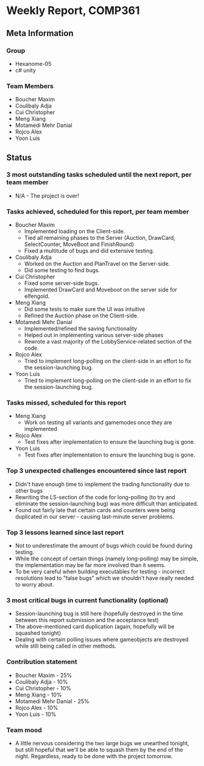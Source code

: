 # Weekly Report, COMP361

## Meta Information

### Group

 * Hexanome-05
 * c# unity

### Team Members

 * Boucher Maxim
 * Coulibaly Adja
 * Cui Christopher
 * Meng Xiang
 * Motamedi Mehr Danial
 * Rojco Alex
 * Yoon Luis

## Status

### 3 most outstanding tasks scheduled until the next report, per team member

 * N/A - The project is over!

### Tasks achieved, scheduled for this report, per team member

 * Boucher Maxim
   * Implemented loading on the Client-side.
   * Tied all remaining phases to the Server (Auction, DrawCard, SelectCounter, MoveBoot and FinishRound)
   * Fixed a multitude of bugs and did extensive testing.
 * Coulibaly Adja
   * Worked on the Auction and PlanTravel on the Server-side.
   * Did some testing to find bugs.
 * Cui Christopher
   * Fixed some server-side bugs.
   * Implemented DrawCard and Moveboot on the server side for elfengold.
 * Meng Xiang
   * Did some tests to make sure the UI was intuitive
   * Refined the Auction phase on the Client-side.
 * Motamedi Mehr Danial
   * Implemented/refined the saving functionality 
   * Helped out in implementing various server-side phases
   * Rewrote a vast majority of the LobbyService-related section of the code.
 * Rojco Alex
   * Tried to implement long-polling on the client-side in an effort to fix the session-launching bug.
* Yoon Luis
   * Tried to implement long-polling on the client-side in an effort to fix the session-launching bug.

### Tasks missed, scheduled for this report 
* Meng Xiang
  * Work on testing all variants and gamemodes once they are implemented
* Rojco Alex
  * Test fixes after implementation to ensure the launching bug is gone.
* Yoon Luis
  * Test fixes after implementation to ensure the launching bug is gone.

### Top 3 unexpected challenges encountered since last report

  * Didn't have enough time to implement the trading functionality due to other bugs
  * Rewriting the LS-section of the code for long-polling (to try and eliminate the session-launching bug) was more difficult than anticipated.
  * Found out fairly late that certain cards and counters were being duplicated in our server - causing last-minute server problems. 
  
### Top 3 lessons learned since last report

  * Not to underestimate the amount of bugs which could be found during testing.
  * While the concept of certain things (namely long-polling) may be simple, the implementation may be far more involved than it seems.
  * To be very careful when building executables for testing - incorrect resolutions lead to "false bugs" which we shouldn't have really needed to worry about.

### 3 most critical bugs in current functionality (optional)

  * Session-launching bug is still here (hopefully destroyed in the time between this report submission and the acceptance test)
  * The above-mentioned card duplication (again, hopefully will be squashed tonight)
  * Dealing with certain polling issues where gameobjects are destroyed while still being called in other methods.

### Contribution statement

 * Boucher Maxim - 25%
 * Coulibaly Adja - 10%
 * Cui Christopher - 10%
 * Meng Xiang - 10%
 * Motamedi Mehr Danial - 25%
 * Rojco Alex - 10%
 * Yoon Luis - 10%

### Team mood
 * A little nervous considering the two large bugs we unearthed tonight, but still hopeful that we'll be able to squash them by the end of the night. Regardless, ready to be done with the project tomorrow.
